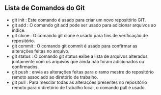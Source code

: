 ## Lista de Comandos do Git

- git init : Este comando é usado para criar um novo repositório GIT.
- git add  : O comando git add pode ser usado para adicionar arquivos ao índice.
- git clone : O comando git clone é usado para fins de verificação de repositório.
- git commit : O comando git commit é usado para confirmar as alterações feitas no arquivo.
- git status : O comando git status exibe a lista de arquivos alterados juntamente com os arquivos que ainda não foram adicionados ou confirmados.
- git push : envia as alterações feitas para o ramo mestre do repositório remoto associado ao diretório de trabalho.
- git pull : Para mesclar todas as alterações presentes no repositório remoto para o diretório de trabalho local, o comando pull é usado.
